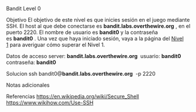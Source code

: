 Bandit Level 0

Objetivo
El objetivo de este nivel es que inicies sesión en el juego mediante SSH. El host al que debe conectarse es **bandit.labs.overthewire.org** , en el puerto 2220. El nombre de usuario es **bandit0** y la contraseña es **bandit0** . Una vez que haya iniciado sesión, vaya a la página del [Nivel 1](https://overthewire.org/wargames/bandit/bandit1.html) para averiguar cómo superar el Nivel 1.

Datos de acceso
server: **bandit.labs.overthewire.org** 
usuario: **bandit0** 
contraseña: **bandit0** 

Solucion
ssh bandit0@**bandit.labs.overthewire.org**  -p 2220

Notas adicionales 

Referencias 
https://en.wikipedia.org/wiki/Secure_Shell
https://www.wikihow.com/Use-SSH
